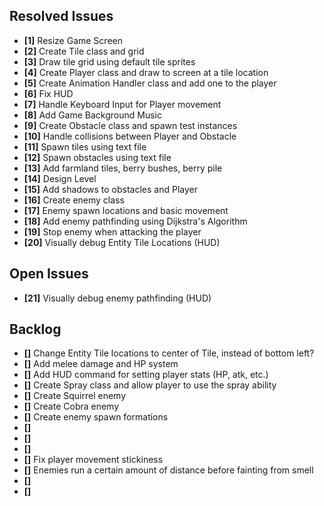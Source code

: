 ## Resolved Issues ##

- **[1]** Resize Game Screen
- **[2]** Create Tile class and grid
- **[3]** Draw tile grid using default tile sprites
- **[4]** Create Player class and draw to screen at a tile location
- **[5]** Create Animation Handler class and add one to the player
- **[6]** Fix HUD
- **[7]** Handle Keyboard Input for Player movement
- **[8]** Add Game Background Music
- **[9]** Create Obstacle class and spawn test instances
- **[10]** Handle collisions between Player and Obstacle
- **[11]** Spawn tiles using text file
- **[12]** Spawn obstacles using text file
- **[13]** Add farmland tiles, berry bushes, berry pile
- **[14]** Design Level
- **[15]** Add shadows to obstacles and Player
- **[16]** Create enemy class
- **[17]** Enemy spawn locations and basic movement
- **[18]** Add enemy pathfinding using Dijkstra's Algorithm
- **[19]** Stop enemy when attacking the player
- **[20]** Visually debug Entity Tile Locations (HUD)

## Open Issues ##

- **[21]** Visually debug enemy pathfinding (HUD)

## Backlog ##

- **[]** Change Entity Tile locations to center of Tile, instead of bottom left?
- **[]** Add melee damage and HP system
- **[]** Add HUD command for setting player stats (HP, atk, etc.)
- **[]** Create Spray class and allow player to use the spray ability
- **[]** Create Squirrel enemy
- **[]** Create Cobra enemy
- **[]** Create enemy spawn formations
- **[]** 
- **[]** 
- **[]** 
- **[]** Fix player movement stickiness
- **[]** Enemies run a certain amount of distance before fainting from smell
- **[]** 
- **[]** 
